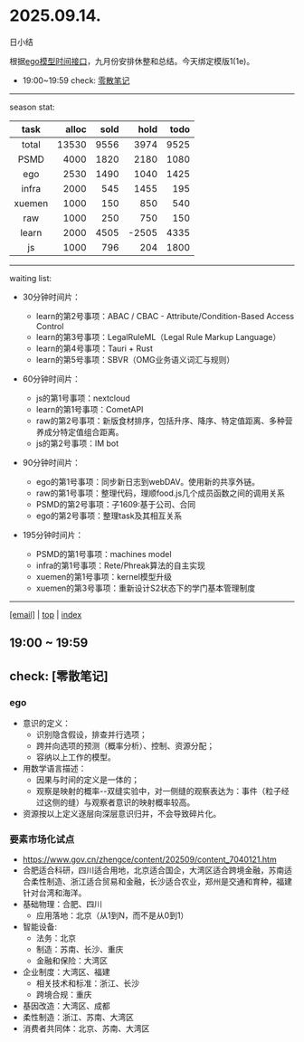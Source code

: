 # 2025.09.14.
日小结

<a id="top"></a>
根据[ego模型时间接口](https://gitee.com/hyg/blog/blob/master/timeflow.md)，九月份安排休整和总结。今天绑定模版1(1e)。

<a id="index"></a>
- 19:00~19:59	check: [零散笔记](#20250914190000)

---
season stat:

| task | alloc | sold | hold | todo |
| :---: | ---: | ---: | ---: | ---: |
| total | 13530 | 9556 | 3974 | 9525 |
| PSMD | 4000 | 1820 | 2180 | 1080 |
| ego | 2530 | 1490 | 1040 | 1425 |
| infra | 2000 | 545 | 1455 | 195 |
| xuemen | 1000 | 150 | 850 | 540 |
| raw | 1000 | 250 | 750 | 150 |
| learn | 2000 | 4505 | -2505 | 4335 |
| js | 1000 | 796 | 204 | 1800 |

---
waiting list:


- 30分钟时间片：
  - learn的第2号事项：ABAC / CBAC - Attribute/Condition-Based Access Control
  - learn的第3号事项：LegalRuleML（Legal Rule Markup Language）
  - learn的第4号事项：Tauri + Rust
  - learn的第5号事项：SBVR（OMG业务语义词汇与规则）

- 60分钟时间片：
  - js的第1号事项：nextcloud
  - learn的第1号事项：CometAPI
  - raw的第2号事项：新版食材排序，包括升序、降序、特定值距离、多种营养成分特定值组合距离。
  - js的第2号事项：IM bot

- 90分钟时间片：
  - ego的第1号事项：同步新日志到webDAV。使用新的共享外链。
  - raw的第1号事项：整理代码，理顺food.js几个成员函数之间的调用关系
  - PSMD的第2号事项：子1609:基于公司、合同
  - ego的第2号事项：整理task及其相互关系

- 195分钟时间片：
  - PSMD的第1号事项：machines model
  - infra的第1号事项：Rete/Phreak算法的自主实现
  - xuemen的第1号事项：kernel模型升级
  - xuemen的第3号事项：重新设计S2状态下的学门基本管理制度

---
<a href="mailto:huangyg@mars22.com?subject=关于2025.09.14.[无名任务]任务&body=日期: 2025.09.14.%0D%0A序号: 7%0D%0A手稿:../../draft/2025/20250914.02.md%0D%0A---请勿修改邮件主题及以上内容 从下一行开始写您的想法---%0D%0A">[email]</a> | [top](#top) | [index](#index)
<a id="20250914190000"></a>
## 19:00 ~ 19:59
## check: [零散笔记]


### ego

- 意识的定义：
	- 识别隐含假设，排查并行选项；
	- 跨并向选项的预测（概率分析）、控制、资源分配；
	- 容纳以上工作的模型。
- 用数学语言描述：
	- 因果与时间的定义是一体的；
	- 观察是映射的概率--双缝实验中，对一侧缝的观察表达为：事件（粒子经过这侧的缝）与观察者意识的映射概率较高。
- 资源按以上定义逐层向深层意识归并，不会导致碎片化。

### 要素市场化试点

- https://www.gov.cn/zhengce/content/202509/content_7040121.htm
- 合肥适合科研，四川适合用地，北京适合国企，大湾区适合跨境金融，苏南适合柔性制造、浙江适合贸易和金融，长沙适合农业，郑州是交通和育种，福建针对台湾和海洋。
- 基础物理：合肥、四川
	- 应用落地：北京（从1到N，而不是从0到1）
- 智能设备:
	- 法务：北京
	- 制造：苏南、长沙、重庆
	- 金融和保险：大湾区
- 企业制度：大湾区、福建
	- 相关技术和标准：浙江、长沙
	- 跨境合规：重庆
- 基因改造：大湾区、成都
- 柔性制造：浙江、苏南、大湾区
- 消费者共同体：北京、苏南、大湾区
